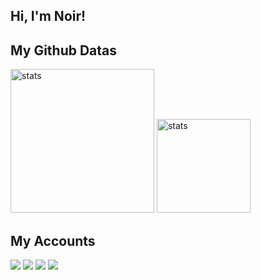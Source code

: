 ## Hi, I'm Noir! 


## My Github Datas
<img src="https://github-readme-stats.vercel.app/api?username=Noirscode&show_icons=true&theme=tokyonight" width="%100" height="230px" alt="stats" />
<img src="https://github-readme-stats.vercel.app/api/top-langs/?username=Noirscode&layout=compact&theme=tokyonight" width="%100" height="150px" alt="stats" />



## My Accounts
<a href="https://github.com/noirscode" target="_blank"><img src="https://img.shields.io/badge/Noirscode%20-191717.svg?&style=for-the-badge&logo=github&logoColor=white"></a>
<a href="https://discord.com/users/580977876011188244" target="_blank"><img src="https://shields.io/badge/Noir-111111.svg?&style=for-the-badge&logo=discord"></a>
<a href="https://www.npmjs.com/noirscode" target="_blank"><img src="https://shields.io/badge/Noirscode-111111.svg?&style=for-the-badge&logo=npm"></a>
<a href="https://open.spotify.com/user/31lo6zsnbsmqxskkerptcehpopeq?si=178c8b563dcd4b5b" target= "_blank"><img src="https://img.shields.io/badge/Spotify%20-1ed760.svg?&style=for-the-badge&logo=spotify&logoColor=black"></a>
